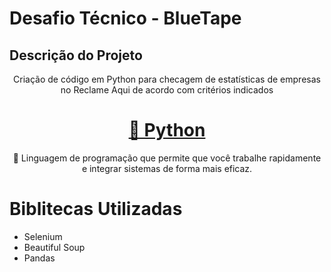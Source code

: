 # Desafio Técnico - BlueTape

## Descrição do Projeto
<p align="center">Criação de código em Python para checagem de estatísticas de empresas no Reclame Aqui de acordo com critérios indicados</p>

<h1 align="center">
    <a href="https://www.python.org/">🔗 Python</a>
</h1>
<p align="center">🚀 Linguagem de programação que permite que você trabalhe rapidamente e integrar sistemas de forma mais eficaz.</p>

Biblitecas Utilizadas
=================
<!--ts-->
   * Selenium
   * Beautiful Soup
   * Pandas
<!--te-->
